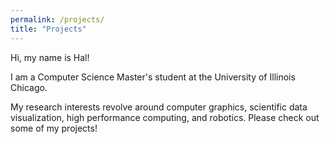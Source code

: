 ```yaml
---
permalink: /projects/
title: "Projects"
---
```


Hi, my name is Hal! 

I am a Computer Science Master's student at the University of Illinois Chicago. 

My research interests revolve around computer graphics, scientific data visualization, high performance computing, and robotics. Please check out some of my projects!